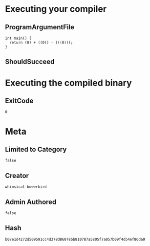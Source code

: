 # Executing your compiler

## ProgramArgumentFile

```
int main() {
  return (0) + ((0)) - (((0)));
}
```

## ShouldSucceed

# Executing the compiled binary

## ExitCode

```
0
```

# Meta

## Limited to Category

```
false
```

## Creator

```
whimsical-bowerbird
```

## Admin Authored

```
false
```

## Hash

```
b07e1d4272d509591cc4d378d86078bb810787a5805f7a057b09f4db4ef86da9
```
